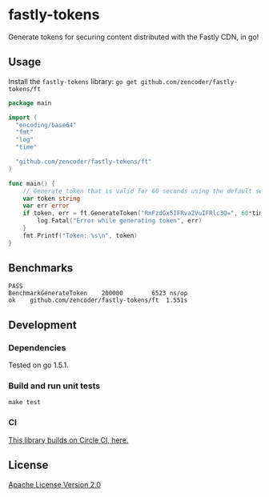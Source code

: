 # fastly-tokens

Generate tokens for securing content distributed with the Fastly CDN, in go!

## Usage
Install the ```fastly-tokens``` library:
```go get github.com/zencoder/fastly-tokens/ft```

```go
package main

import (
  "encoding/base64"
  "fmt"
  "log"
  "time"

  "github.com/zencoder/fastly-tokens/ft"
)

func main() {
	// Generate token that is valid for 60 seconds using the default secret
	var token string
	var err error
	if token, err = ft.GenerateToken("RmFzdGx5IFRva2VuIFRlc3Q=", 60*time.Second, base64.StdEncoding); err != nil {
		log.Fatal("Error while generating token", err)
	}
	fmt.Printf("Token: %s\n", token)
}
```

## Benchmarks
```shell
PASS
BenchmarkGenerateToken    200000        6523 ns/op
ok    github.com/zencoder/fastly-tokens/ft  1.551s
```

## Development

### Dependencies

Tested on go 1.5.1.

### Build and run unit tests

    make test
    
### CI

[This library builds on Circle CI, here.](https://circleci.com/gh/zencoder/fastly-tokens/)

## License

[Apache License Version 2.0](LICENSE)
